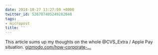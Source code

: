 ```yaml
---
date: 2014-10-27 13:27:59 +0000
twitter_id: 526787405249282048
tags:
- micropost
title: ''
---
```


This article sums up my thoughts on the whole @CVS_Extra / Apple Pay situation. [gizmodo.com/how-corporate-…](http://gizmodo.com/how-corporate-greed-is-trying-to-kill-apple-pay-1651233601?utm_campaign=socialflow_gizmodo_twitter&utm_source=gizmodo_twitter&utm_medium=socialflow)
